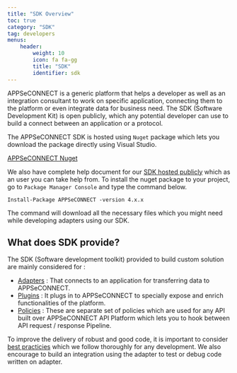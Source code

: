 ```yaml
---
title: "SDK Overview"
toc: true
category: "SDK"
tag: developers
menus:
    header: 
        weight: 10
        icon: fa fa-gg
        title: "SDK"
        identifier: sdk            
---
```


APPSeCONNECT is a generic platform that helps a developer as well as an integration consultant to work on specific application, connecting them to the platform
or even integrate data for business need. The SDK (Software Development Kit) is open publicly, which any potential developer can use to build a connect between 
an application or a protocol. 

The APPSeCONNECT SDK is hosted using `Nuget` package which lets you download the package directly using Visual Studio. 

[APPSeCONNECT Nuget](https://www.nuget.org/packages/APPSeCONNECT/)

We also have complete help document for our [SDK hosted publicly](http://isdn.appseconnect.com) which as an user you can take help from. To install the nuget package
to your project, go to `Package Manager Console` and type the command below. 

```command
Install-Package APPSeCONNECT -version 4.x.x
```

The command will download all the necessary files which you might need while developing adapters using our SDK. 

## What does SDK provide? 

The SDK (Software development toolkit) provided to build custom solution are mainly considered for : 

- [Adapters](/SDK/overview) : That connects to an application for transferring data to APPSeCONNECT. 
- [Plugins]() : It plugs in to APPSeCONNECT to specially expose and enrich functionalities of the platform. 
- [Policies]() : These are separate set of policies which are used for any API built over APPSeCONNECT API Platform which lets you to hook between API request / response Pipeline. 


To improve the delivery of robust and good code, it is important to consider [best practicies]() which we follow thoroughly for any development. We also encourage to 
build an integration using the adapter to test or debug code written on adapter. 


